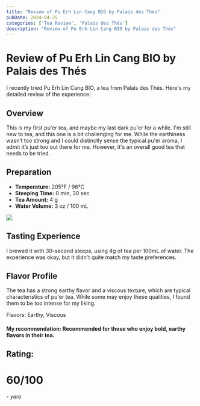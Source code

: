 ```yaml
---
title: "Review of Pu Erh Lin Cang BIO by Palais des Thés"
pubDate: 2024-04-25
categories: ['Tea Review', 'Palais des Thés']
description: "Review of Pu Erh Lin Cang BIO by Palais des Thés"
---
```


# Review of Pu Erh Lin Cang BIO by Palais des Thés

I recently tried Pu Erh Lin Cang BIO, a tea from Palais des Thés. Here's my detailed review of the experience:

## Overview

This is my first pu'er tea, and maybe my last dark pu'er for a while. I'm still new to tea, and this one is a bit challenging for me. While the earthiness wasn’t too strong and I could distinctly sense the typical pu'er aroma, I admit it’s just too out there for me. However, it's an overall good tea that needs to be tried.

## Preparation

- **Temperature:** 205°F / 96°C
- **Steeping Time:** 0 min, 30 sec
- **Tea Amount:** 4 g
- **Water Volume:** 3 oz / 100 mL

![](https://0db7181a.flyingcdn.com/wp-content/uploads/2023/01/1878_Puerh_Bio-PhotoRoom.png-PhotoRoom.png)

## Tasting Experience

I brewed it with 30-second steeps, using 4g of tea per 100mL of water. The experience was okay, but it didn't quite match my taste preferences.

## Flavor Profile

The tea has a strong earthy flavor and a viscous texture, which are typical characteristics of pu'er tea. While some may enjoy these qualities, I found them to be too intense for my liking.

Flavors: Earthy, Viscous

#### My recommendation: Recommended for those who enjoy bold, earthy flavors in their tea.

## Rating:
# 60/100

 *- yaro*